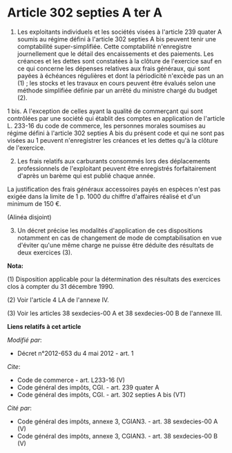 # Article 302 septies A ter A

1. Les exploitants individuels et les sociétés visées à l'article 239 quater A soumis au régime défini à l'article 302
septies A bis peuvent tenir une comptabilité super-simplifiée. Cette comptabilité n'enregistre journellement que le détail
des encaissements et des paiements. Les créances et les dettes sont constatées à la clôture de l'exercice sauf en ce qui
concerne les dépenses relatives aux frais généraux, qui sont payées à échéances régulières et dont la périodicité n'excède
pas un an (1) ; les stocks et les travaux en cours peuvent être évalués selon une méthode simplifiée définie par un arrêté du
ministre chargé du budget (2). 

1 bis. A l'exception de celles ayant la qualité de commerçant qui sont contrôlées par une société qui établit des comptes en
application de l'article L. 233-16 du code de commerce, les personnes morales soumises au régime défini à l'article 302
septies A bis du présent code et qui ne sont pas visées au 1 peuvent n'enregistrer les créances et les dettes qu'à la clôture
de l'exercice. 

2. Les frais relatifs aux carburants consommés lors des déplacements professionnels de l'exploitant peuvent être enregistrés
forfaitairement d'après un barème qui est publié chaque année. 

La justification des frais généraux accessoires payés en espèces n'est pas exigée dans la limite de 1 p. 1000 du chiffre
d'affaires réalisé et d'un minimum de 150 €. 

(Alinéa disjoint) 

3. Un décret précise les modalités d'application de ces dispositions notamment en cas de changement de mode de
comptabilisation en vue d'éviter qu'une même charge ne puisse être déduite des résultats de deux exercices (3).

**Nota:**

(1) Disposition applicable pour la détermination des résultats des exercices clos à compter du 31 décembre 1990.

(2) Voir l'article 4 LA de l'annexe IV.

(3) Voir les articles 38 sexdecies-00 A et 38 sexdecies-00 B de l'annexe III.

**Liens relatifs à cet article**

_Modifié par_:

  - Décret n°2012-653 du 4 mai 2012 - art. 1

_Cite_:

  - Code de commerce - art. L233-16 (V)
  - Code général des impôts, CGI. - art. 239 quater A
  - Code général des impôts, CGI. - art. 302 septies A bis (VT)

_Cité par_:

  - Code général des impôts, annexe 3, CGIAN3. - art. 38 sexdecies-00 A (V)
  - Code général des impôts, annexe 3, CGIAN3. - art. 38 sexdecies-00 B (V)
